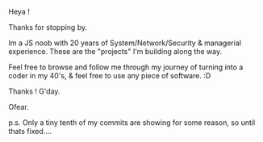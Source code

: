 Heya ! 

Thanks for stopping by.


Im a JS noob with 20 years of System/Network/Security & managerial experience.
These are the "projects" I'm building along the way.

Feel free to browse and follow  me through my journey of turning into a coder in my 40's, & feel free to use any piece of software. :D 

Thanks ! 
G'day. 


Ofear.

p.s.
Only a tiny tenth of my commits are showing for some reason, so until thats fixed....
